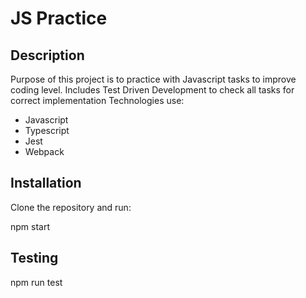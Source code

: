 # JS Practice

## Description

Purpose of this project is to practice with Javascript tasks to improve coding level. Includes Test Driven Development to check all tasks for correct implementation
Technologies use:

- Javascript
- Typescript
- Jest
- Webpack

## Installation

Clone the repository and run:

npm start

## Testing

npm run test